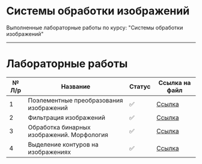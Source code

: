 # Системы обработки изображений

Выполненные лабораторные работы по курсу: "Системы обработки изображений"
____

# Лабораторные работы

 № Л/р | Название | Статус| Ссылка на файл
 ----- |----------|-------|------
1 | Поэлементные преобразования изображений | ✅ | [Ссылка](https://github.com/neekeetoz/Image-Processing-Systems/blob/main/%D0%A1%D0%9E%D0%98_%D0%9B%D0%A01.ipynb)
2 | Фильтрация изображений |  ✅ | [Ссылка]()
3 | Обработка бинарных изображений. Морфология |  ✅ | [Ссылка]() |
4 | Выделение контуров на изображениях | ✅  | [Ссылка]() |
